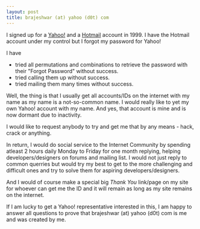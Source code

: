 ```yaml
---
layout: post
title: brajeshwar (at) yahoo (d0t) com
---
```


I signed up for a [Yahoo!](http://www.yahoo.com/) and a [Hotmail](http://www.hotmail.com/) account in 1999. I have the Hotmail account under my control but I forgot my password for Yahoo!

I have 

- tried all permutations and combinations to retrieve the password with their "Forgot Password" without success.
- tried calling them up without success.
- tried mailing them many times without success.

Well, the thing is that I usually get all accounts/IDs on the internet with my name as my name is a not-so-common name. I would really like to yet my own Yahoo! account with my name. And yes, that account is mine and is now dormant due to inactivity.

I would like to request anybody to try and get me that by any means - hack, crack or anything.

In return, I would do social service to the Internet Community by spending atleast 2 hours daily Monday to Friday for one month replying, helping developers/designers on forums and mailing list. I would not just reply to common querries but would try my best to get to the more challenging and difficult ones and try to solve them for aspiring developers/designers.

And I would of course make a special big *Thank You* link/page on my site for whoever can get me the ID and it will remain as long as my site remains on the internet.

If I am lucky to get a Yahoo! representative interested in this, I am happy to answer all questions to prove that brajeshwar (at) yahoo (d0t) com is me and was created by me.
